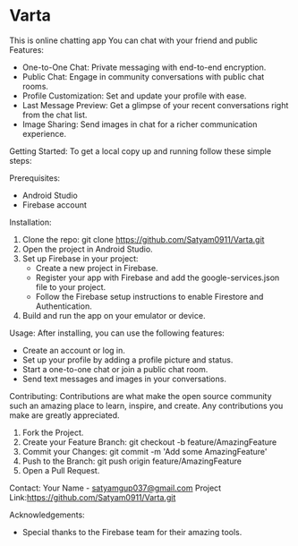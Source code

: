 # Varta
This is online chatting app You can chat with your friend and public
Features:
- One-to-One Chat: Private messaging with end-to-end encryption.
- Public Chat: Engage in community conversations with public chat rooms.
- Profile Customization: Set and update your profile with ease.
- Last Message Preview: Get a glimpse of your recent conversations right from the chat list.
- Image Sharing: Send images in chat for a richer communication experience.

Getting Started:
To get a local copy up and running follow these simple steps:

Prerequisites:
- Android Studio
- Firebase account

Installation:
1. Clone the repo:
   git clone https://github.com/Satyam0911/Varta.git
2. Open the project in Android Studio.
3. Set up Firebase in your project:
   - Create a new project in Firebase.
   - Register your app with Firebase and add the google-services.json file to your project.
   - Follow the Firebase setup instructions to enable Firestore and Authentication.
4. Build and run the app on your emulator or device.

Usage:
After installing, you can use the following features:
- Create an account or log in.
- Set up your profile by adding a profile picture and status.
- Start a one-to-one chat or join a public chat room.
- Send text messages and images in your conversations.

Contributing:
Contributions are what make the open source community such an amazing place to learn, inspire, and create. Any contributions you make are greatly appreciated.
1. Fork the Project.
2. Create your Feature Branch:
   git checkout -b feature/AmazingFeature
3. Commit your Changes:
   git commit -m 'Add some AmazingFeature'
4. Push to the Branch:
   git push origin feature/AmazingFeature
5. Open a Pull Request.

Contact:
Your Name - satyamgup037@gmail.com
Project Link:https://github.com/Satyam0911/Varta.git

Acknowledgements:
- Special thanks to the Firebase team for their amazing tools.
